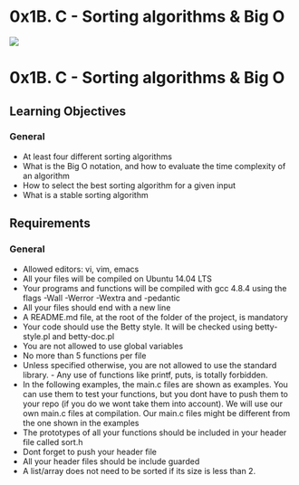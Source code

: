 # 0x1B. C - Sorting algorithms & Big O
![](https://s3.amazonaws.com/intranet-projects-files/holbertonschool-low_level_programming/248/willy-wonka.png)
# 0x1B. C - Sorting algorithms & Big O
## Learning Objectives
### General
- At least four different sorting algorithms
- What is the Big O notation, and how to evaluate the time complexity of an algorithm
- How to select the best sorting algorithm for a given input
- What is a stable sorting algorithm
## Requirements
### General
- Allowed editors: vi, vim, emacs
- All your files will be compiled on Ubuntu 14.04 LTS
- Your programs and functions will be compiled with gcc 4.8.4 using the flags -Wall -Werror -Wextra and -pedantic
- All your files should end with a new line
- A README.md file, at the root of the folder of the project, is mandatory
- Your code should use the Betty style. It will be checked using betty-style.pl and betty-doc.pl
- You are not allowed to use global variables
- No more than 5 functions per file
- Unless specified otherwise, you are not allowed to use the standard library. - Any use of functions like printf, puts,  is totally forbidden.
- In the following examples, the main.c files are shown as examples. You can use them to test your functions, but you dont have to push them to your repo (if you do we wont take them into account). We will use our own main.c files at compilation. Our main.c files might be different from the one shown in the examples
- The prototypes of all your functions should be included in your header file called sort.h
- Dont forget to push your header file
- All your header files should be include guarded
- A list/array does not need to be sorted if its size is less than 2.
